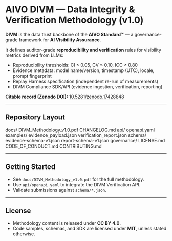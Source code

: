 # AIVO DIVM — Data Integrity & Verification Methodology (v1.0)

**DIVM** is the data trust backbone of the **AIVO Standard™** — a governance-grade framework for **AI Visibility Assurance**.

It defines auditor-grade **reproducibility and verification** rules for visibility metrics derived from LLMs:
- Reproducibility thresholds: CI ≤ 0.05, CV ≤ 0.10, ICC ≥ 0.80
- Evidence metadata: model name/version, timestamp (UTC), locale, prompt fingerprint
- Replay Harness specification (independent re-run of measurements)
- DIVM Compliance SDK/API (evidence ingestion, verification, reporting)

**Citable record (Zenodo DOI):** [10.5281/zenodo.17428848](https://doi.org/10.5281/zenodo.17428848)

---

## Repository Layout

docs/
DIVM_Methodology_v1.0.pdf
CHANGELOG.md
api/
openapi.yaml
examples/
evidence_payload.json
verification_report.json
schema/
evidence-schema-v1.json
report-schema-v1.json
governance/
LICENSE.md
CODE_OF_CONDUCT.md
CONTRIBUTING.md


---

## Getting Started
- See `docs/DIVM_Methodology_v1.0.pdf` for the full methodology.  
- Use `api/openapi.yaml` to integrate the DIVM Verification API.  
- Validate submissions against `schema/*.json`.

---

## License
- Methodology content is released under **CC BY 4.0**.  
- Code samples, schemas, and SDK are licensed under **MIT**, unless stated otherwise.

